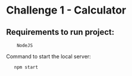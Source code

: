 # Challenge 1 - Calculator

## Requirements to run project:
```
    NodeJS
```

Command to start the local server:
```
   npm start
```